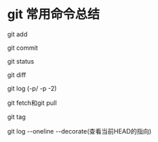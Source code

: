 # git 常用命令总结

git add

git commit 

git status

git diff

git log (-p/ -p -2)

git fetch和git pull

git tag

git log --oneline --decorate(查看当前HEAD的指向)